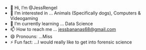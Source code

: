 - 👋 Hi, I’m @JessRengel
- 👀 I’m interested in ... Animals (Specifically dogs), Computers & Videogaming 
- 🌱 I’m currently learning ... Data Science
- 📫 How to reach me ... jessbananas68@gmail.com
- 😄 Pronouns: ...Miss
- ⚡ Fun fact: ...I would really like to get into forensic science

<!---
JessRengel/JessRengel is a ✨ special ✨ repository because its `README.md` (this file) appears on your GitHub profile.
You can click the Preview link to take a look at your changes.
--->
